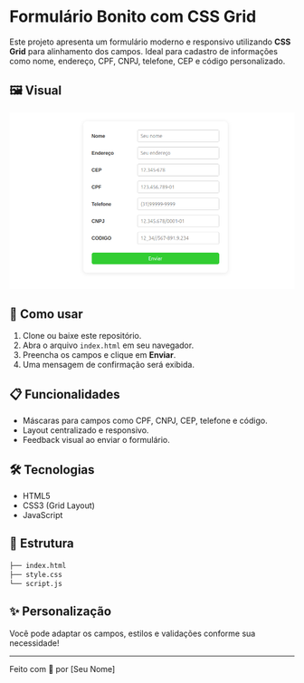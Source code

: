 # Formulário Bonito com CSS Grid

Este projeto apresenta um formulário moderno e responsivo utilizando **CSS Grid** para alinhamento dos campos. Ideal para cadastro de informações como nome, endereço, CPF, CNPJ, telefone, CEP e código personalizado.

## 🖼️ Visual

![Exemplo de formulário](./img/formulario.png)

## 🚀 Como usar

1. Clone ou baixe este repositório.
2. Abra o arquivo `index.html` em seu navegador.
3. Preencha os campos e clique em **Enviar**.
4. Uma mensagem de confirmação será exibida.

## 📋 Funcionalidades

- Máscaras para campos como CPF, CNPJ, CEP, telefone e código.
- Layout centralizado e responsivo.
- Feedback visual ao enviar o formulário.

## 🛠️ Tecnologias

- HTML5
- CSS3 (Grid Layout)
- JavaScript

## 📁 Estrutura

```
├── index.html
├── style.css
└── script.js
```

## ✨ Personalização

Você pode adaptar os campos, estilos e validações conforme sua necessidade!

---

Feito com 💚 por [Seu Nome]
